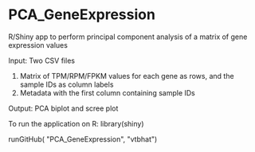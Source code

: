 # PCA_GeneExpression
R/Shiny app to perform principal component analysis of a matrix of gene expression values

Input: Two CSV files
1. Matrix of TPM/RPM/FPKM values for each gene as rows, and the sample IDs as column labels
2. Metadata with the first column containing sample IDs

Output: PCA biplot and scree plot


To run the application on R:
library(shiny)

runGitHub( "PCA_GeneExpression", "vtbhat")
